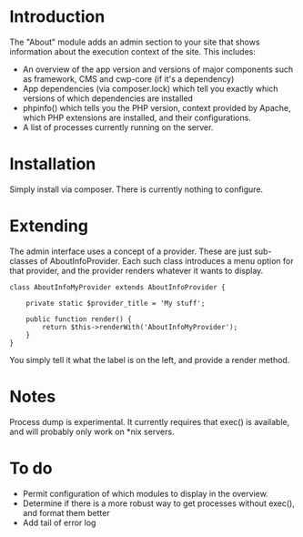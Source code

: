 # Introduction

The "About" module adds an admin section to your site that shows information about the execution context of the site. This includes:

 *	An overview of the app version and versions of major components such as framework, CMS and cwp-core (if it's a dependency)
 *	App dependencies (via composer.lock) which tell you exactly which versions of which dependencies are installed
 *	phpinfo() which tells you the PHP version, context provided by Apache, which PHP extensions are installed, and their configurations.
 *	A list of processes currently running on the server.


# Installation

Simply install via composer. There is currently nothing to configure.

# Extending

The admin interface uses a concept of a provider. These are just sub-classes of AboutInfoProvider. Each such class introduces
a menu option for that provider, and the provider renders whatever it wants to display.

	class AboutInfoMyProvider extends AboutInfoProvider {

		private static $provider_title = 'My stuff';

		public function render() {
			return $this->renderWith('AboutInfoMyProvider');
		}
	}

You simply tell it what the label is on the left, and provide a render method.

# Notes

Process dump is experimental. It currently requires that exec() is available, and will probably only work on *nix servers.

# To do

 *	Permit configuration of which modules to display in the overview.
 *	Determine if there is a more robust way to get processes without exec(), and format them better
 *	Add tail of error log
